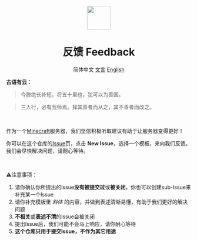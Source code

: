 <div align="center">

<image src="https://avatars.githubusercontent.com/u/221571897" height="64"/>
    
# 反馈  Feedback

简体中文
[文言](README-lzh.md)
[English](README-en.md)

</div>

**古语有云：**
> 今滕绝长补短，将五十里也，犹可以为善国。

> 三人行，必有我师焉。择其善者而从之，其不善者而改之。

<br>

作为一个[Minecraft](https://zh.minecraft.wiki/)服务器，我们坚信积极听取建议有助于让服务器变得更好！

你可以在这个仓库的[Issue](https://github.com/RadicalSMP/Feedback/issues)页，点击 **New Issue**，选择一个模板，来向我们反馈。我们会尽快解决问题，请耐心等待。

<br>

⚠️注意事项：
 1. 请你确认你所提出的Issue**没有被提交过**或**被关闭**，你也可以创建sub-Issue来补充某一个Issue
 2. 请你补充模板里 *斜体* 的内容，并做到表述清晰易懂，有助于我们更好的解决问题
 3. **不相关**或**表述不清**的Issue会被关闭
 4. 提出Issue后，我们可能不会马上响应，请你耐心等待 
 5. **这个仓库只用于提交Issue，不作为其它用途**
